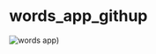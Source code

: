 # words_app_githup

![words app]([https://play-lh.googleusercontent.com/k--iDDVKeLgmTIgXAHa0KxYQSbRIXfQz8lH9pqTvJc6voyvErGFPMfiSzXj0WVL1rQ=w2560-h1440-rw))
